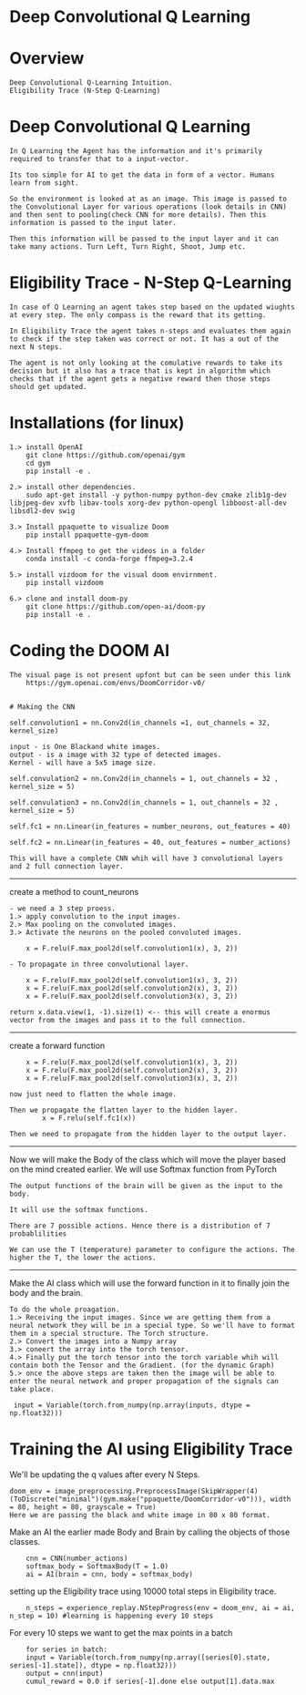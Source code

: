 # Deep Convolutional Q Learning

# Overview
	
	Deep Convolutional Q-Learning Intuition.
	Eligibility Trace (N-Step Q-Learning)


# Deep Convolutional Q Learning 
	
	In Q Learning the Agent has the information and it's primarily required to transfer that to a input-vector.

	Its too simple for AI to get the data in form of a vector. Humans learn from sight. 

	So the environment is looked at as an image. This image is passed to the Convolutional Layer for various operations (look details in CNN) and then sent to pooling(check CNN for more details). Then this information is passed to the input later. 

	Then this information will be passed to the input layer and it can take many actions. Turn Left, Turn Right, Shoot, Jump etc.

# Eligibility Trace - N-Step Q-Learning

	In case of Q Learning an agent takes step based on the updated wiughts at every step. The only compass is the reward that its getting. 

	In Eligibility Trace the agent takes n-steps and evaluates them again to check if the step taken was correct or not. It has a out of the next N steps. 

	The agent is not only looking at the comulative rewards to take its decision but it also has a trace that is kept in algorithm which checks that if the agent gets a negative reward then those steps should get updated. 

# Installations (for linux)

	1.> install OpenAI
		git clone https://github.com/openai/gym
		cd gym
		pip install -e .

	2.> install other dependencies.
		sudo apt-get install -y python-numpy python-dev cmake zlib1g-dev libjpeg-dev xvfb libav-tools xorg-dev python-opengl libboost-all-dev libsdl2-dev swig

	3.> Install ppaquette to visualize Doom
		pip install ppaquette-gym-doom

	4.> Install ffmpeg to get the videos in a folder
		conda install -c conda-forge ffmpeg=3.2.4

	5.> install vizdoom for the visual doom envirnment. 
		pip install vizdoom

	6.> clone and install doom-py
		git clone https://github.com/open-ai/doom-py 
		pip install -e .


# Coding the DOOM AI

	The visual page is not present upfont but can be seen under this link 
		https://gym.openai.com/envs/DoomCorridor-v0/

	
	# Making the CNN

	self.convolution1 = nn.Conv2d(in_channels =1, out_channels = 32, kernel_size)

	input - is One Blackand white images. 
	output - is a image with 32 type of detected images. 
	Kernel - will have a 5x5 image size.

	self.convulation2 = nn.Conv2d(in_channels = 1, out_channels = 32 , kernel_size = 5)

    self.convulation3 = nn.Conv2d(in_channels = 1, out_channels = 32 , kernel_size = 5)     
        
    self.fc1 = nn.Linear(in_features = number_neurons, out_features = 40)

    self.fc2 = nn.Linear(in_features = 40, out_features = number_actions)

    This will have a complete CNN whih will have 3 convolutional layers and 2 full connection layer. 

--------------------------------------

create a method to count_neurons

	- we need a 3 step proess. 
	1.> apply convolution to the input images.
	2.> Max pooling on the convoluted images.  
	3.> Activate the neurons on the pooled convoluted images. 
        
        x = F.relu(F.max_pool2d(self.convolution1(x), 3, 2))

    - To propagate in three convolutional layer. 

        x = F.relu(F.max_pool2d(self.convolution1(x), 3, 2))
        x = F.relu(F.max_pool2d(self.convolution2(x), 3, 2))
        x = F.relu(F.max_pool2d(self.convolution3(x), 3, 2))

    return x.data.view(1, -1).size(1) <-- this will create a enormus vector from the images and pass it to the full connection. 

-------------------------------------

create a forward function

        x = F.relu(F.max_pool2d(self.convolution1(x), 3, 2))
        x = F.relu(F.max_pool2d(self.convolution2(x), 3, 2))
        x = F.relu(F.max_pool2d(self.convolution3(x), 3, 2))

    now just need to flatten the whole image. 

    Then we propagate the flatten layer to the hidden layer. 
            x = F.relu(self.fc1(x))

    Then we need to propagate from the hidden layer to the output layer. 


-------------------------------------

Now we will make the Body of the class which will move the player based on the mind created earlier. We will use Softmax function from PyTorch

	The output functions of the brain will be given as the input to the body. 

	It will use the softmax functions. 

	There are 7 possible actions. Hence there is a distribution of 7 probablilities 

	We can use the T (temperature) parameter to configure the actions. The higher the T, the lower the actions.  


----------------------------
Make the AI class which will use the forward function in it to finally join the body and the brain. 

	To do the whole proagation. 
	1.> Receiving the input images. Since we are getting them from a neural network they will be in a special type. So we'll have to format them in a special structure. The Torch structure. 
	2.> Convert the images into a Numpy array 
	3.> coneert the array into the torch tensor. 
	4.> Finally put the torch tensor into the torch variable whih will contain both the Tensor and the Gradient. (for the dynamic Graph)
	5.> once the above steps are taken then the image will be able to enter the neural network and proper propagation of the signals can take place. 

	 input = Variable(torch.from_numpy(np.array(inputs, dtype = np.float32)))


# Training the AI using Eligibility Trace

 We'll be updating the q values after every N Steps. 

	doom_env = image_preprocessing.PreprocessImage(SkipWrapper(4)(ToDiscrete("minimal")(gym.make("ppaquette/DoomCorridor-v0"))), width = 80, height = 80, grayscale = True)
	Here we are passing the black and white image in 80 x 80 format. 

 Make an AI the earlier made Body and Brain by calling the objects of those classes. 

		cnn = CNN(number_actions)
		softmax_body = SoftmaxBody(T = 1.0)
		ai = AI(brain = cnn, body = softmax_body)

setting up the Eligibility trace using 10000 total steps in Eligibility trace.
	
		n_steps = experience_replay.NStepProgress(env = doom_env, ai = ai, n_step = 10) #learning is happening every 10 steps

For every 10 steps we want to get the max points in a batch
	    
	    for series in batch:
        input = Variable(torch.from_numpy(np.array([series[0].state, series[-1].state]), dtype = np.float32)))
        output = cnn(input)
        cumul_reward = 0.0 if series[-1].done else output[1].data.max

